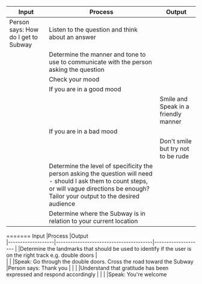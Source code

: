 |Input              |Process                                 |Output              
|-------------------|----------------------------------------|--------------------
|Person says: How do I get to Subway |Listen to the question and think about an answer |                   
|                   |Determine the manner and tone to use to communicate with the person asking the question |                     
|                   |Check your mood |                   
|                   |If you are in a good mood |                   
|                   |                                        | Smile and Speak in a friendly manner      |            
|                   |If you are in a bad mood                |                   
|                   |					     |Don't smile but try not to be rude |
|		    |﻿Determine the level of specificity the person asking the question will need - should I ask them to count steps, or will vague directions be enough? Tailor your output to the desired audience                   |    |
|		    |Determine where the Subway is in relation to your current location |  |
=======
Input              |Process                                 |Output              
|-------------------|----------------------------------------|--------------------
|                   |Determine the landmarks that should be used to identify if the user is on the right track e.g. double doors |                   
|                   |                                        |Speak: Go through the double doors. Cross the road toward the Subway
|Person says: Thank you |                                    |
|                   |Understand that gratitude has been expressed and respond accordingly |
|                   |                                        |Speak: You're welcome



